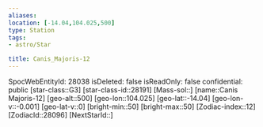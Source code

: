 ```yaml
---
aliases: 
location: [-14.04,104.025,500]
type: Station
tags:
- astro/Star

title: Canis_Majoris-12
---
```

SpocWebEntityId: 28038
isDeleted: false
isReadOnly: false
confidential: public
[star-class::G3]
[star-class-id::28191]
[Mass-sol::]
[name::Canis Majoris-12]
[geo-alt::500]
[geo-lon::104.025]
[geo-lat::-14.04]
[geo-lon-v::-0.001]
[geo-lat-v::0]
[bright-min::50]
[bright-max::50]
[Zodiac-index::12]
[ZodiacId::28096]
[NextStarId::]



